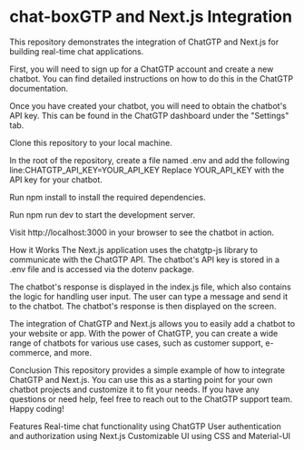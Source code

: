# chat-boxGTP and Next.js Integration
This repository demonstrates the integration of ChatGTP and Next.js for building real-time chat applications.

First, you will need to sign up for a ChatGTP account and create a new chatbot. You can find detailed instructions on how to do this in the ChatGTP documentation.

Once you have created your chatbot, you will need to obtain the chatbot's API key. This can be found in the ChatGTP dashboard under the "Settings" tab.

Clone this repository to your local machine.

In the root of the repository, create a file named .env and add the following line:CHATGTP_API_KEY=YOUR_API_KEY
Replace YOUR_API_KEY with the API key for your chatbot.

Run npm install to install the required dependencies.

Run npm run dev to start the development server.

Visit http://localhost:3000 in your browser to see the chatbot in action.

How it Works
The Next.js application uses the chatgtp-js library to communicate with the ChatGTP API. The chatbot's API key is stored in a .env file and is accessed via the dotenv package.

The chatbot's response is displayed in the index.js file, which also contains the logic for handling user input. The user can type a message and send it to the chatbot. The chatbot's response is then displayed on the screen.

The integration of ChatGTP and Next.js allows you to easily add a chatbot to your website or app. With the power of ChatGTP, you can create a wide range of chatbots for various use cases, such as customer support, e-commerce, and more.

Conclusion
This repository provides a simple example of how to integrate ChatGTP and Next.js. You can use this as a starting point for your own chatbot projects and customize it to fit your needs. If you have any questions or need help, feel free to reach out to the ChatGTP support team. Happy coding!

Features
Real-time chat functionality using ChatGTP
User authentication and authorization using Next.js
Customizable UI using CSS and Material-UI

